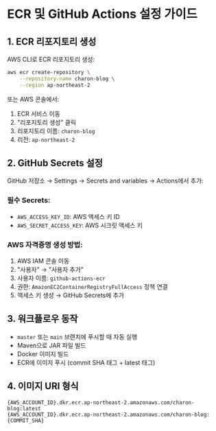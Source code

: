 # ECR 및 GitHub Actions 설정 가이드

## 1. ECR 리포지토리 생성

AWS CLI로 ECR 리포지토리 생성:
```bash
aws ecr create-repository \
    --repository-name charon-blog \
    --region ap-northeast-2
```

또는 AWS 콘솔에서:
1. ECR 서비스 이동
2. "리포지토리 생성" 클릭
3. 리포지토리 이름: `charon-blog`
4. 리전: `ap-northeast-2`

## 2. GitHub Secrets 설정

GitHub 저장소 → Settings → Secrets and variables → Actions에서 추가:

### 필수 Secrets:
- `AWS_ACCESS_KEY_ID`: AWS 액세스 키 ID
- `AWS_SECRET_ACCESS_KEY`: AWS 시크릿 액세스 키

### AWS 자격증명 생성 방법:
1. AWS IAM 콘솔 이동
2. "사용자" → "사용자 추가"
3. 사용자 이름: `github-actions-ecr`
4. 권한: `AmazonEC2ContainerRegistryFullAccess` 정책 연결
5. 액세스 키 생성 → GitHub Secrets에 추가

## 3. 워크플로우 동작

- `master` 또는 `main` 브랜치에 푸시할 때 자동 실행
- Maven으로 JAR 파일 빌드
- Docker 이미지 빌드
- ECR에 이미지 푸시 (commit SHA 태그 + latest 태그)

## 4. 이미지 URI 형식

```
{AWS_ACCOUNT_ID}.dkr.ecr.ap-northeast-2.amazonaws.com/charon-blog:latest
{AWS_ACCOUNT_ID}.dkr.ecr.ap-northeast-2.amazonaws.com/charon-blog:{COMMIT_SHA}
```